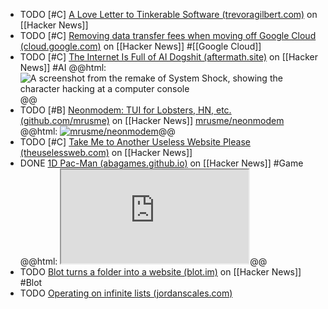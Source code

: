 - TODO [#C] [A Love Letter to Tinkerable Software (trevoragilbert.com)](https://news.ycombinator.com/item?id=38961262) on [[Hacker News]]
- TODO [#C] [Removing data transfer fees when moving off Google Cloud (cloud.google.com)](https://news.ycombinator.com/item?id=38953846) on [[Hacker News]] #[[Google Cloud]]
- TODO [#C] [The Internet Is Full of AI Dogshit (aftermath.site)](https://news.ycombinator.com/item?id=38952526) on [[Hacker News]] #AI
  @@html: <img src="https://lede-admin.aftermath.site/wp-content/uploads/sites/55/2023/11/04_Hack.png?w=1920" alt="A screenshot from the remake of System Shock, showing the character hacking at a computer console" class="article-cover" />@@
- TODO [#B] [Neonmodem: TUI for Lobsters, HN, etc. (github.com/mrusme)](https://news.ycombinator.com/item?id=38951983) on [[Hacker News]]
  [mrusme/neonmodem](https://github.com/mrusme/neonmodem)
  @@html: <a href="https://github.com/mrusme/neonmodem/"><img src="https://github-readme-stats-astronomer.vercel.app/api/pin/?username=mrusme&repo=neonmodem&theme=tokyonight" alt="mrusme/neonmodem"/></a>@@
- TODO [#C] [Take Me to Another Useless Website Please (theuselessweb.com)](https://news.ycombinator.com/item?id=32435256) on [[Hacker News]]
- DONE [1D Pac-Man (abagames.github.io)](https://news.ycombinator.com/item?id=38845510) on [[Hacker News]] #Game
  @@html: <iframe src="https://abagames.github.io/crisp-game-lib-11-games/?pakupaku" class="browser-tab"></iframe>@@
- TODO [Blot turns a folder into a website (blot.im)](https://news.ycombinator.com/item?id=38809145) on [[Hacker News]] #Blot
- TODO [Operating on infinite lists (jordanscales.com)](https://news.ycombinator.com/item?id=39002041)